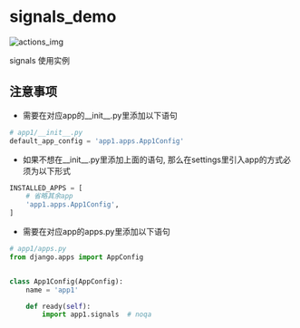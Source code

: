 # signals_demo
![actions_img]

signals 使用实例

## 注意事项
- 需要在对应app的__init__.py里添加以下语句
```python
# app1/__init__.py
default_app_config = 'app1.apps.App1Config'
```
- 如果不想在__init__.py里添加上面的语句, 那么在settings里引入app的方式必须为以下形式
```python
INSTALLED_APPS = [
    # 省略其余app
    'app1.apps.App1Config',
]
```
- 需要在对应app的apps.py里添加以下语句
```python
# app1/apps.py
from django.apps import AppConfig


class App1Config(AppConfig):
    name = 'app1'

    def ready(self):
        import app1.signals  # noqa
```

[actions_img]:https://github.com/Terrenceluo/signals_demo/workflows/Django%20CI/badge.svg